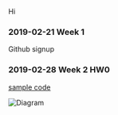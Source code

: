 Hi



### 2019-02-21 Week 1
Github signup

### 2019-02-28 Week 2  HW0
[sample code](https://github.com/MiccWan/Political-News-Analysis/blob/master/final_demo/final_report.ipynb/)

![Diagram](https://github.com/StegoHo/-/blob/master/Diagram.png)
